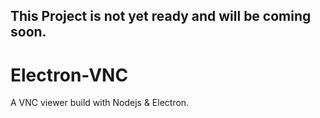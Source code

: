 ## This Project is not yet ready and will be coming soon.

# Electron-VNC
A VNC viewer build with Nodejs &amp; Electron.
